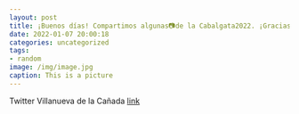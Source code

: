 ```yaml
---
layout: post
title: ¡Buenos días! Compartimos algunas📷de la Cabalgata2022. ¡Gracias a los ReyesMagos 👑👑👑por visitarnos y a todos los colectivos, v...
date: 2022-01-07 20:00:18
categories: uncategorized
tags:
- random
image: /img/image.jpg
caption: This is a picture
---
```

Twitter Villanueva de la Cañada [link](https://twitter.com/AytoVDLCanada/status/1479396730286268417)
